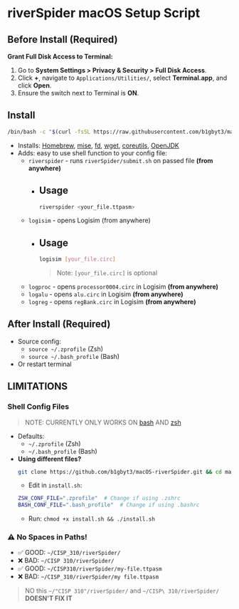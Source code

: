 # riverSpider macOS Setup Script

## Before Install (Required)

**Grant Full Disk Access to Terminal:**

1.  Go to **System Settings > Privacy & Security > Full Disk Access**.
2.  Click **+**, navigate to `Applications/Utilities/`, select **Terminal.app**, and click **Open**.
3.  Ensure the switch next to Terminal is **ON**.
## Install
```bash
/bin/bash -c "$(curl -fsSL https://raw.githubusercontent.com/b1gbyt3/macOS-riverSpider/HEAD/install.sh)"
```

* Installs: [Homebrew](https://brew.sh), [mise](https://github.com/jdx/mise?tab=readme-ov-file#what-is-it), [fd](https://github.com/sharkdp/fd?tab=readme-ov-file#fd), [wget](https://www.gnu.org/software/wget/), [coreutils](https://www.gnu.org/software/coreutils/), [OpenJDK](https://openjdk.org)
* Adds: easy to use shell function to your config file:
  * `riverspider` - runs `riverSpider/submit.sh` on passed file **(from anywhere)**
    * ## Usage
      ```bash
      riverspider <your_file.ttpasm>
      ```
  * `logisim` - opens Logisim (from anywhere)
    * ## Usage
      ```bash
      logisim [your_file.circ]
      ```
      > Note: `[your_file.circ]` is optional
  * `logproc` - opens `processor0004.circ` in Logisim **(from anywhere)**
  * `logalu` - opens `alu.circ` in Logisim **(from anywhere)**
  * `logreg` - opens `regBank.circ` in Logisim **(from anywhere)**

## After Install (Required)
* Source config:
  * `source ~/.zprofile` (Zsh)
  * `source ~/.bash_profile` (Bash)
* Or restart terminal




## LIMITATIONS
### Shell Config Files
> NOTE: CURRENTLY ONLY WORKS ON [bash](https://en.wikipedia.org/wiki/Bash_(Unix_shell)) AND [zsh](https://en.wikipedia.org/wiki/Z_shell)
* Defaults:
  *  `~/.zprofile` (Zsh)
  *  `~/.bash_profile` (Bash)
* **Using different files?**
  ```bash
  git clone https://github.com/b1gbyt3/macOS-riverSpider.git && cd macOS-riverSpider
  ```
  * Edit in `install.sh`:
  ```bash
  ZSH_CONF_FILE=".zprofile"  # Change if using .zshrc
  BASH_CONF_FILE=".bash_profile"  # Change if using .bashrc
  ```
  * Run: `chmod +x install.sh && ./install.sh`

### ⚠️ No Spaces in Paths!
* ✅ GOOD: `~/CISP_310/riverSpider/`
* ❌ BAD: `~/CISP 310/riverSpider/`
* ✅ GOOD: `~/CISP310/riverSpider/my-file.ttpasm`
* ❌ BAD: `~/CISP_310/riverSpider/my file.ttpasm`
> NO this `~/"CISP 310"/riverSpider/` and `~/CISP\ 310/riverSpider/` **DOESN'T FIX IT**
